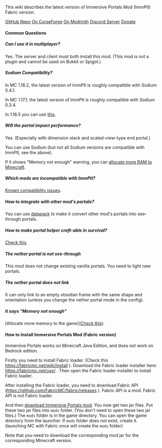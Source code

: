 
This wiki describes the latest version of Immersive Portals Mod (ImmPtl) Fabric version.

[GitHub Repo](https://github.com/qouteall/ImmersivePortalsMod)     [On CurseForge](https://www.curseforge.com/minecraft/mc-mods/immersive-portals-mod)      [On Modrinth](https://modrinth.com/mod/immersiveportals)     [Discord Server](https://discord.gg/BZxgURK)     [Donate](https://www.patreon.com/qouteall)

#### Common Questions

##### Can I use it in multiplayer?

Yes. The server and client must both install this mod. (This mod is not a plugin and cannot be used on Bukkit or Spigot.)

##### Sodium Compatibility?

In MC 1.18.2, the latest version of ImmPtl is roughly compatible with Sodium 0.4.1.

In MC 1.17.1, the latest version of ImmPtl is roughly compatible with Sodium 0.3.4.

In 1.16.5 you can use [this](https://github.com/qouteall/sodium-fabric/releases).

##### Will the portal impact performance?

Yes. (Especially with dimension stack and scaled-view-type end portal.)

You can use Sodium (but not all Sodium versions are compatible with ImmPtl, see the above).

If it shows "Memory not enough" warning, you can [allocate more RAM to Minecraft](https://www.google.com/search?q=minecraft+allocate+more+ram).

##### Which mods are incompatible with ImmPtl?

[Known compatibility issues](https://github.com/qouteall/ImmersivePortalsMod/issues?q=is%3Aissue+is%3Aopen+label%3A%22Mod+Compatibility%22).

##### How to integrate with other mod's portals?

You can use [datapack](https://github.com/qouteall/ImmersivePortalsMod/wiki/Datapack-Based-Custom-Portal-Generation#convert_vanilla_nether_portaljson-convent-vanilla-nether-portals-into-see-through-portals-if-the-shapes-are-compatible) to make it convert other mod's portals into see-through portals.

##### How to make portal helper craft-able in survival?

[Check this](https://github.com/qouteall/ImmersivePortalsMod/wiki/Portal-Customization#how-to-use-similar-functionality-in-survival-mode)

##### The nether portal is not see-through

This mod does not change existing vanilla portals. You need to light new portals.

##### The nether portal does not link

It can only link to an empty obsidian frame with the same shape and orientation (unless you change the nether portal mode in  the config).

##### It says "Memory not enough"

[Allocate more memory to the game]([Check this](https://github.com/qouteall/ImmersivePortalsMod/wiki/Miscellaneous#How-to-Allocate-More-Memory-to-the-Game)).

#### How to Install Immersive Portals Mod (Fabric version)

Immersive Portals works on Minecraft Java Edition, and does not work on Bedrock edition.

Firstly you need to install Fabric loader. (Check this https://fabricmc.net/wiki/install ). Download the Fabric loader installer here: https://fabricmc.net/use/ . Then open the Fabric loader installer to install Fabric loader.

After installing the Fabric loader, you need to download Fabric API (https://github.com/FabricMC/fabric/releases ). Fabric API is a mod. Fabric API is not Fabric loader.

And then [download Immersive Portals mod](https://qouteall.fun/immptl). You now get two jar files. Put these two jar files into `mods` folder. (You don't need to open these two jar files.) The `mods` folder is in the game directory. You can open the game directory from the launcher. If `mods` folder does not exist, create it. (launching MC with Fabric once will create the `mods` folder)

Note that you need to download the corresponding mod jar for the corresponding Minecraft version.
